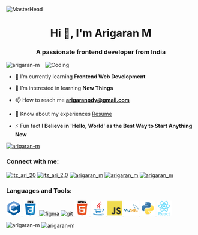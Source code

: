 ![MasterHead](https://www.digitalsolutionservices.com/img/services/web%20development.gif)
<h1 align="center">Hi 👋, I'm Arigaran M</h1>
<h3 align="center">A passionate frontend developer from India</h3>
<img align="right" alt="Coding" width="400" src="https://cdn.dribbble.com/users/1162077/screenshots/3848914/media/7ed7d5ca074b48b328150e5a231e8d1f.gif">

<p align="left"> <img src="https://komarev.com/ghpvc/?username=arigaran-m&label=Profile%20views&color=0e75b6&style=flat" alt="arigaran-m" /> </p>



- 🌱 I’m currently learning **Frontend Web Development**

- 👀 I’m interested in learning **New Things**

- 📫 How to reach me **arigaranpdy@gmail.com**

- 📄 Know about my experiences [Resume](https://acrobat.adobe.com/id/urn:aaid:sc:AP:f65391a2-c8a9-48d6-ab86-a0f092f139f3)

- ⚡ Fun fact **I Believe in 'Hello, World' as the Best Way to Start Anything New**
<p align="left"> <a href="https://github.com/ryo-ma/github-profile-trophy"><img src="https://github-profile-trophy.vercel.app/?username=arigaran-m" alt="arigaran-m" /></a> </p>

<h3 align="left">Connect with me:</h3>
<p align="left">
<a href="https://twitter.com/itz_ari_20" target="_blank"><img align="center" src="https://raw.githubusercontent.com/rahuldkjain/github-profile-readme-generator/master/src/images/icons/Social/twitter.svg" alt="itz_ari_20" height="30" width="40" /></a>
<a href="https://instagram.com/itz_ari_2.0" target="_blank"><img align="center" src="https://raw.githubusercontent.com/rahuldkjain/github-profile-readme-generator/master/src/images/icons/Social/instagram.svg" alt="itz_ari_2.0" height="30" width="40" /></a>
<a href="https://www.codechef.com/users/arigaran_m" target="_blank"><img align="center" src="https://cdn.jsdelivr.net/npm/simple-icons@3.1.0/icons/codechef.svg" alt="arigaran_m" height="30" width="40" /></a>
<a href="https://www.hackerrank.com/arigaran_m" target="_blank"><img align="center" src="https://raw.githubusercontent.com/rahuldkjain/github-profile-readme-generator/master/src/images/icons/Social/hackerrank.svg" alt="arigaran_m" height="30" width="40" /></a>
<a href="https://www.leetcode.com/arigaran_m" target="_blank"><img align="center" src="https://raw.githubusercontent.com/rahuldkjain/github-profile-readme-generator/master/src/images/icons/Social/leet-code.svg" alt="arigaran_m" height="30" width="40" /></a>
</p>

<h3 align="left">Languages and Tools:</h3>
<p align="left"> 
<a href="https://www.cprogramming.com/" target="_blank" rel="noreferrer"> <img src="https://raw.githubusercontent.com/devicons/devicon/master/icons/c/c-original.svg" alt="c"  width="40" height="40"/> </a> 
<a href="https://www.w3schools.com/css/" target="_blank" rel="noreferrer"> <img src="https://raw.githubusercontent.com/devicons/devicon/master/icons/css3/css3-original-wordmark.svg" alt="css3" width="40" height="40"/> </a>
<a href="https://www.figma.com/" target="_blank" rel="noreferrer"> <img src="https://www.vectorlogo.zone/logos/figma/figma-icon.svg" alt="figma" width="40" height="40"/> </a> 
<a href="https://git-scm.com/" target="_blank" rel="noreferrer"> <img src="https://www.vectorlogo.zone/logos/git-scm/git-scm-icon.svg" alt="git" width="40" height="40"/> </a> 
<a href="https://www.w3.org/html/" target="_blank" rel="noreferrer"> <img src="https://raw.githubusercontent.com/devicons/devicon/master/icons/html5/html5-original-wordmark.svg" alt="html5" width="40" height="40"/> </a> <a href="https://www.java.com" target="_blank" rel="noreferrer"> <img src="https://raw.githubusercontent.com/devicons/devicon/master/icons/java/java-original.svg" alt="java" width="40" height="40"/> </a> 
<a href="https://developer.mozilla.org/en-US/docs/Web/JavaScript" target="_blank" rel="noreferrer"> <img src="https://raw.githubusercontent.com/devicons/devicon/master/icons/javascript/javascript-original.svg" alt="javascript" width="40" height="40"/> </a> 
<a href="https://www.mysql.com/" target="_blank" rel="noreferrer"> <img src="https://raw.githubusercontent.com/devicons/devicon/master/icons/mysql/mysql-original-wordmark.svg" alt="mysql" width="40" height="40"/> </a> <a href="https://www.python.org" target="_blank" rel="noreferrer"> <img src="https://raw.githubusercontent.com/devicons/devicon/master/icons/python/python-original.svg" alt="python" width="40" height="40"/> </a> 
<a href="https://reactjs.org/" target="_blank" rel="noreferrer"> <img src="https://raw.githubusercontent.com/devicons/devicon/master/icons/react/react-original-wordmark.svg" alt="react" width="40" height="40"/> </a> </p>

<p><img align="left" src="https://github-readme-stats.vercel.app/api/top-langs?username=arigaran-m&show_icons=true&locale=en&layout=compact" alt="arigaran-m" /></p>

<p>&nbsp;<img align="center" src="https://github-readme-stats.vercel.app/api?username=arigaran-m&show_icons=true&locale=en" alt="arigaran-m" /></p>


